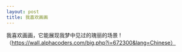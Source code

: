 ```yaml
---
layout: post
title: 我喜欢画画
---
```


我喜欢画画，它能展现我梦中见过的瑰丽的场景
!（https://wall.alphacoders.com/big.php?i=672300&lang=Chinese）
